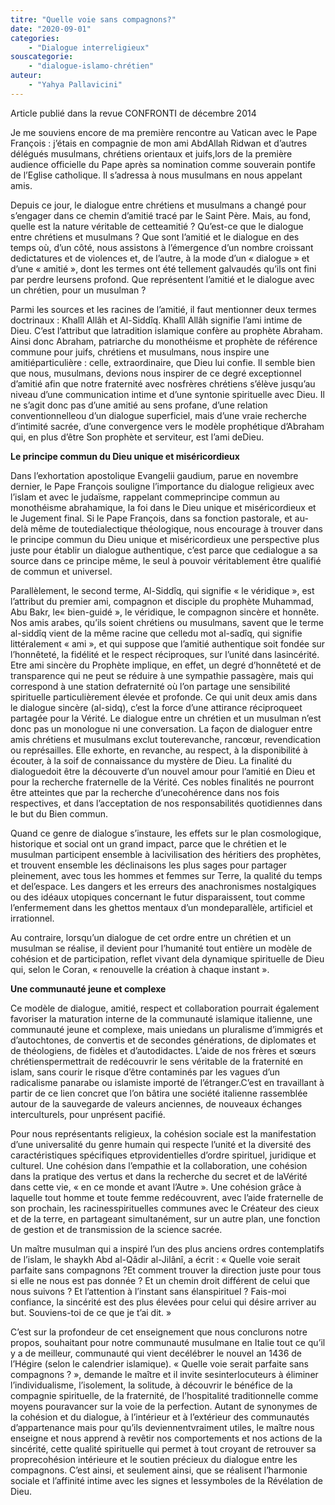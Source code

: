 ```yaml
---
titre: "Quelle voie sans compagnons?"
date: "2020-09-01"
categories: 
	- "Dialogue interreligieux"
souscategorie: 
	- "dialogue-islamo-chrétien"
auteur: 
	- "Yahya Pallavicini"
---
```

Article publié dans la revue CONFRONTI de décembre 2014

Je me souviens encore de ma première rencontre au Vatican avec le Pape François : j’étais en compagnie de mon ami AbdAllah Ridwan et d’autres délégués musulmans, chrétiens orientaux et juifs,lors de la première audience officielle du Pape après sa nomination comme souverain pontife de l’Eglise catholique. Il s’adressa à nous musulmans en nous appelant amis.

Depuis ce jour, le dialogue entre chrétiens et musulmans a changé pour s’engager dans ce chemin d’amitié tracé par le Saint Père. Mais, au fond, quelle est la nature véritable de cetteamitié ? Qu’est-ce que le dialogue entre chrétiens et musulmans ? Que sont l’amitié et le dialogue en des temps où, d’un côté, nous assistons à l’émergence d’un nombre croissant dedictatures et de violences et, de l’autre, à la mode d’un « dialogue » et d’une « amitié », dont les termes ont été tellement galvaudés qu’ils ont fini par perdre leursens profond. Que représentent l’amitié et le dialogue avec un chrétien, pour un musulman ?

Parmi les sources et les racines de l’amitié, il faut mentionner deux termes doctrinaux : Khalîl Allâh et Al-Siddîq. Khalîl Allâh signifie l’ami intime de Dieu. C’est l’attribut que latradition islamique confère au prophète Abraham. Ainsi donc Abraham, patriarche du monothéisme et prophète de référence commune pour juifs, chrétiens et musulmans, nous inspire une amitiéparticulière : celle, extraordinaire, que Dieu lui confie. Il semble bien que nous, musulmans, devions nous inspirer de ce degré exceptionnel d’amitié afin que notre fraternité avec nosfrères chrétiens s’élève jusqu’au niveau d’une communication intime et d’une syntonie spirituelle avec Dieu. Il ne s’agit donc pas d’une amitié au sens profane, d’une relation conventionnelleou d’un dialogue superficiel, mais d’une vraie recherche d’intimité sacrée, d’une convergence vers le modèle prophétique d’Abraham qui, en plus d’être Son prophète et serviteur, est l’ami deDieu.

**Le principe commun du Dieu unique et miséricordieux**

Dans l’exhortation apostolique Evangelii gaudium, parue en novembre dernier, le Pape François souligne l’importance du dialogue religieux avec l’islam et avec le judaïsme, rappelant commeprincipe commun au monothéisme abrahamique, la foi dans le Dieu unique et miséricordieux et le Jugement final. Si le Pape François, dans sa fonction pastorale, et au-delà même de toutedialectique théologique, nous encourage à trouver dans le principe commun du Dieu unique et miséricordieux une perspective plus juste pour établir un dialogue authentique, c’est parce que cedialogue a sa source dans ce principe même, le seul à pouvoir véritablement être qualifié de commun et universel.

Parallèlement, le second terme, Al-Siddîq, qui signifie « le véridique », est l’attribut du premier ami, compagnon et disciple du prophète Muhammad, Abu Bakr, le« bien-guidé », le véridique, le compagnon sincère et honnête. Nos amis arabes, qu’ils soient chrétiens ou musulmans, savent que le terme al-siddîq vient de la même racine que celledu mot al-sadîq, qui signifie littéralement « ami », et qui suppose que l’amitié authentique soit fondée sur l’honnêteté, la fidélité et le respect réciproques, sur l’unité dans lasincérité. Etre ami sincère du Prophète implique, en effet, un degré d’honnêteté et de transparence qui ne peut se réduire à une sympathie passagère, mais qui correspond à une station defraternité où l’on partage une sensibilité spirituelle particulièrement élevée et profonde. Ce qui unit deux amis dans le dialogue sincère (al-sidq), c’est la force d’une attirance réciproqueet partagée pour la Vérité. Le dialogue entre un chrétien et un musulman n’est donc pas un monologue ni une conversation. La façon de dialoguer entre amis chrétiens et musulmans exclut touterevanche, rancœur, revendication ou représailles. Elle exhorte, en revanche, au respect, à la disponibilité à écouter, à la soif de connaissance du mystère de Dieu. La finalité du dialoguedoit être la découverte d’un nouvel amour pour l’amitié en Dieu et pour la recherche fraternelle de la Vérité. Ces nobles finalités ne pourront être atteintes que par la recherche d’unecohérence dans nos fois respectives, et dans l’acceptation de nos responsabilités quotidiennes dans le but du Bien commun.

Quand ce genre de dialogue s’instaure, les effets sur le plan cosmologique, historique et social ont un grand impact, parce que le chrétien et le musulman participent ensemble à lacivilisation des héritiers des prophètes, et trouvent ensemble les déclinaisons les plus sages pour partager pleinement, avec tous les hommes et femmes sur Terre, la qualité du temps et del’espace. Les dangers et les erreurs des anachronismes nostalgiques ou des idéaux utopiques concernant le futur disparaissent, tout comme l’enfermement dans les ghettos mentaux d’un mondeparallèle, artificiel et irrationnel.

Au contraire, lorsqu’un dialogue de cet ordre entre un chrétien et un musulman se réalise, il devient pour l’humanité tout entière un modèle de cohésion et de participation, reflet vivant dela dynamique spirituelle de Dieu qui, selon le Coran, « renouvelle la création à chaque instant ».

**Une communauté jeune et complexe**

Ce modèle de dialogue, amitié, respect et collaboration pourrait également favoriser la maturation interne de la communauté islamique italienne, une communauté jeune et complexe, mais uniedans un pluralisme d’immigrés et d’autochtones, de convertis et de secondes générations, de diplomates et de théologiens, de fidèles et d’autodidactes. L’aide de nos frères et sœurs chrétienspermettrait de redécouvrir le sens véritable de la fraternité en islam, sans courir le risque d’être contaminés par les vagues d’un radicalisme panarabe ou islamiste importé de l’étranger.C’est en travaillant à partir de ce lien concret que l’on bâtira une société italienne rassemblée autour de la sauvegarde de valeurs anciennes, de nouveaux échanges interculturels, pour unprésent pacifié.

Pour nous représentants religieux, la cohésion sociale est la manifestation d’une universalité du genre humain qui respecte l’unité et la diversité des caractéristiques spécifiques etprovidentielles d’ordre spirituel, juridique et culturel. Une cohésion dans l’empathie et la collaboration, une cohésion dans la pratique des vertus et dans la recherche du secret et de laVérité dans cette vie, « en ce monde et avant l’Autre ». Une cohésion grâce à laquelle tout homme et toute femme redécouvrent, avec l’aide fraternelle de son prochain, les racinesspirituelles communes avec le Créateur des cieux et de la terre, en partageant simultanément, sur un autre plan, une fonction de gestion et de transmission de la science sacrée.

Un maître musulman qui a inspiré l’un des plus anciens ordres contemplatifs de l’islam, le shaykh Abd al-Qâdir al-Jilânî, a écrit : « Quelle voie serait parfaite sans compagnons ?Et comment trouver la direction juste pour tous si elle ne nous est pas donnée ? Et un chemin droit différent de celui que nous suivons ? Et l’attention à l’instant sans élanspirituel ? Fais-moi confiance, la sincérité est des plus élevées pour celui qui désire arriver au but. Souviens-toi de ce que je t’ai dit. »

C’est sur la profondeur de cet enseignement que nous conclurons notre propos, souhaitant pour notre communauté musulmane en Italie tout ce qu’il y a de meilleur, communauté qui vient decélébrer le nouvel an 1436 de l’Hégire (selon le calendrier islamique). « Quelle voie serait parfaite sans compagnons ? », demande le maître  et il invite sesinterlocuteurs à éliminer l’individualisme, l’isolement, la solitude, à découvrir le bénéfice de la compagnie spirituelle, de la fraternité, de l’hospitalité traditionnelle comme moyens pouravancer sur la voie de la perfection. Autant de synonymes de la cohésion et du dialogue, à l’intérieur et à l’extérieur des communautés d’appartenance  mais pour qu’ils deviennentvraiment utiles, le maître nous enseigne et nous apprend à revêtir nos comportements et nos actions de la sincérité, cette qualité spirituelle qui permet à tout croyant de retrouver sa proprecohésion intérieure et le soutien précieux du dialogue entre les compagnons. C’est ainsi, et seulement ainsi, que se réalisent l’harmonie sociale et l’affinité intime avec les signes et lessymboles de la Révélation de Dieu.
